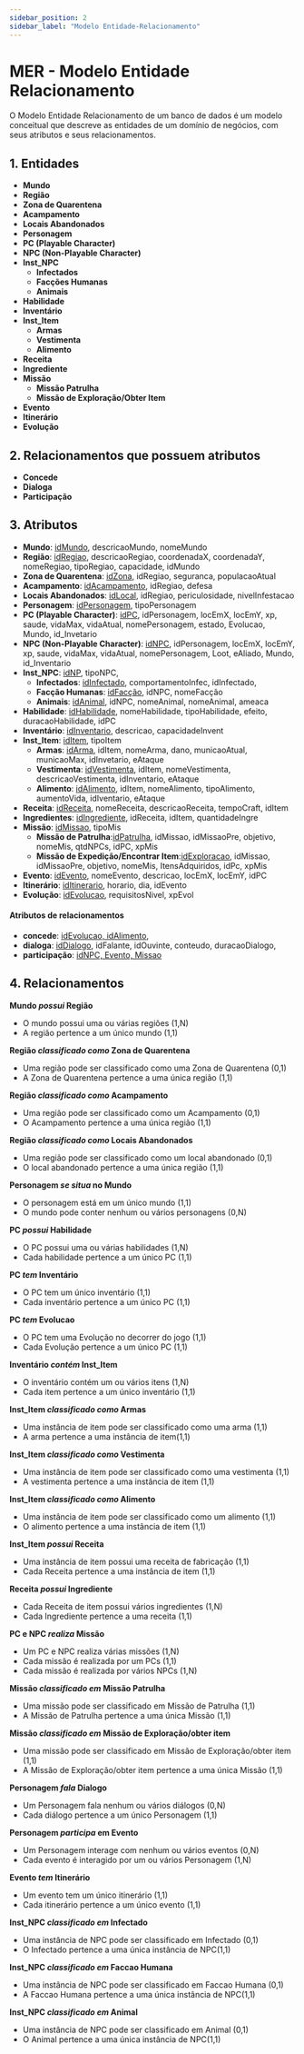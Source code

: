 ```yaml
---
sidebar_position: 2
sidebar_label: "Modelo Entidade-Relacionamento"
---
```


# MER - Modelo Entidade Relacionamento

O Modelo Entidade Relacionamento de um banco de dados é um modelo conceitual que descreve as entidades de um domínio de negócios, com seus atributos e seus relacionamentos.

## 1. Entidades

- **Mundo**
- **Região**
- **Zona de Quarentena**
- **Acampamento**
- **Locais Abandonados**
- **Personagem**
- **PC (Playable Character)**
- **NPC (Non-Playable Character)**
- **Inst_NPC**
  - **Infectados**
  - **Facções Humanas**
  - **Animais**
- **Habilidade**
- **Inventário**
- **Inst_Item**
  - **Armas**
  - **Vestimenta**
  - **Alimento**
- **Receita**
- **Ingrediente**
- **Missão**
  - **Missão Patrulha**
  - **Missão de Exploração/Obter Item**
- **Evento**
- **Itinerário**
- **Evolução**


## 2. Relacionamentos que possuem atributos

- **Concede**
- **Dialoga**
- **Participação**

## 3. Atributos

- **Mundo**: <ins>idMundo</ins>, descricaoMundo, nomeMundo
- **Região**: <ins>idRegiao</ins>, descricaoRegiao, coordenadaX, coordenadaY, nomeRegiao, tipoRegiao, capacidade, idMundo
- **Zona de Quarentena**: <ins>idZona</ins>, idRegiao, seguranca, populacaoAtual
- **Acampamento**: <ins>idAcampamento</ins>, idRegiao, defesa
- **Locais Abandonados**: <ins>idLocal</ins>, idRegiao, periculosidade, nivelInfestacao
- **Personagem**: <ins>idPersonagem</ins>, tipoPersonagem
- **PC (Playable Character)**: <ins>idPC</ins>, idPersonagem, locEmX, locEmY, xp, saude, vidaMax, vidaAtual, nomePersonagem, estado, Evolucao, Mundo, id_Invetario
- **NPC (Non-Playable Character)**: <ins>idNPC</ins>, idPersonagem, locEmX, locEmY, xp, saude, vidaMax, vidaAtual, nomePersonagem, Loot, eAliado, Mundo, id_Inventario
- **Inst_NPC**: <ins>idNP</ins>, tipoNPC,
  - **Infectados**: <ins>idInfectado</ins>, comportamentoInfec, idInfectado,
  - **Facção Humanas**: <ins>idFacção</ins>, idNPC, nomeFacção
  - **Animais**: <ins>idAnimal</ins>, idNPC, nomeAnimal, nomeAnimal, ameaca
- **Habilidade**: <ins>idHabilidade</ins>, nomeHabilidade, tipoHabilidade, efeito, duracaoHabilidade, idPC
- **Inventário**: <ins>idInventario</ins>, descricao, capacidadeInvent
- **Inst_Item**: <ins>idItem</ins>, tipoItem
  - **Armas**: <ins>idArma</ins>, idItem, nomeArma, dano, municaoAtual, municaoMax, idInvetario, eAtaque
  - **Vestimenta**: <ins>idVestimenta</ins>, idItem, nomeVestimenta, descricaoVestimenta, idInventario, eAtaque
  - **Alimento**: <ins>idAlimento</ins>, idItem, nomeAlimento, tipoAlimento, aumentoVida, idIventario, eAtaque
- **Receita**: <ins>idReceita</ins>, nomeReceita, descricaoReceita, tempoCraft, idItem
- **Ingredientes**: <ins>idIngrediente</ins>, idReceita, idItem, quantidadeIngre
- **Missão**: <ins>idMissao</ins>, tipoMis
  - **Missão de Patrulha**:<ins>idPatrulha</ins>, idMissao, idMissaoPre, objetivo, nomeMis, qtdNPCs, idPC, xpMis 
  - **Missão de Expedição/Encontrar Item**:<ins>idExploracao</ins>, idMissao, idMissaoPre, objetivo, nomeMis, ItensAdquiridos, idPc, xpMis
- **Evento**: <ins>idEvento</ins>, nomeEvento, descricao, locEmX, locEmY, idPC
- **Itinerário**: <ins>idItinerario</ins>, horario, dia, idEvento
- **Evolução**: <ins>idEvolucao</ins>, requisitosNivel, xpEvol

#### Atributos de relacionamentos
- **concede**: <ins>idEvolucao, idAlimento</ins>,
- **dialoga**: <ins>idDialogo</ins>, idFalante, idOuvinte, conteudo,  duracaoDialogo,
- **participação**: <ins>idNPC, Evento, Missao</ins>

## 4. Relacionamentos

**Mundo _possui_ Região**

- O mundo possui uma ou várias regiões (1,N)
- A região pertence a um único mundo (1,1)

**Região _classificado como_ Zona de Quarentena**

- Uma região pode ser classificado como uma Zona de Quarentena (0,1)
- A Zona de Quarentena pertence a uma única região (1,1)

**Região _classificado como_ Acampamento**

- Uma região pode ser classificado como um Acampamento (0,1)
- O Acampamento pertence a uma única região (1,1)

**Região _classificado como_ Locais Abandonados**

- Uma região pode ser classificado como um local abandonado (0,1)
- O local abandonado pertence a uma única região (1,1)

**Personagem _se situa_ no Mundo**

- O personagem está em um único mundo (1,1)
- O mundo pode conter nenhum ou vários personagens (0,N)

**PC _possui_ Habilidade**

- O PC possui uma ou várias habilidades (1,N)
- Cada habilidade pertence a um único PC (1,1)

**PC _tem_ Inventário**

- O PC tem um único inventário (1,1)
- Cada inventário pertence a um único PC (1,1)

**PC _tem_ Evolucao**

- O PC tem uma Evolução no decorrer do jogo (1,1)
- Cada Evolução pertence a um único PC (1,1)

**Inventário _contém_ Inst_Item**

- O inventário contém um ou vários itens (1,N)
- Cada item pertence a um único inventário (1,1)

**Inst_Item _classificado como_ Armas**

- Uma instância de item pode ser classificado como uma arma (1,1)
- A arma pertence a uma instância de item(1,1)

**Inst_Item _classificado como_ Vestimenta**

- Uma instância de item pode ser classificado como uma vestimenta (1,1)
- A vestimenta pertence a uma instância de item (1,1)

**Inst_Item _classificado como_ Alimento**

- Uma instância de item pode ser classificado como um alimento (1,1)
- O alimento pertence a uma instância de item (1,1)

**Inst_Item _possui_ Receita**

- Uma instância de item possui uma receita de fabricação (1,1)
- Cada Receita pertence a uma instância de item (1,1)

**Receita _possui_ Ingrediente**

- Cada Receita de item possui vários ingredientes (1,N)
- Cada Ingrediente pertence a uma receita (1,1)

**PC e NPC _realiza_ Missão**

- Um PC e NPC realiza várias missões (1,N)
- Cada missão é realizada por um PCs (1,1)
- Cada missão é realizada por vários NPCs (1,N)

**Missão _classificado em_ Missão Patrulha**

- Uma missão pode ser classificado em Missão de Patrulha (1,1)
- A Missão de Patrulha pertence a uma única Missão (1,1)

**Missão _classificado em_ Missão de Exploração/obter item**

- Uma missão pode ser classificado em Missão de Exploração/obter item (1,1)
- A Missão de Exploração/obter item pertence a uma única Missão (1,1)

**Personagem _fala_ Dialogo**

- Um Personagem fala nenhum ou vários diálogos (0,N)
- Cada diálogo pertence a um único Personagem (1,1)

**Personagem _participa_ em Evento**

- Um Personagem interage com nenhum ou vários eventos (0,N)
- Cada evento é interagido por um ou vários Personagem (1,N)

**Evento _tem_ Itinerário**

- Um evento tem um único itinerário (1,1)
- Cada itinerário pertence a um único evento (1,1)

**Inst_NPC _classificado em_ Infectado**

- Uma instância de NPC pode ser classificado em Infectado (0,1)
- O Infectado pertence a uma única instância de NPC(1,1)

**Inst_NPC _classificado em_ Faccao Humana**

- Uma instância de NPC pode ser classificado em Faccao Humana (0,1)
- A Faccao Humana pertence a uma única instância de NPC(1,1)

**Inst_NPC _classificado em_ Animal**

- Uma instância de NPC pode ser classificado em Animal (0,1)
- O Animal pertence a uma única instância de NPC(1,1)

